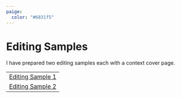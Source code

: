 ```yaml
---
paige:
  color: "#6831f5"
---
```


# Editing Samples
I have prepared two editing samples each with a context cover page.

||
|-|
|[Editing Sample 1](./editing_sample_1.pdf)|
|[Editing Sample 2](./editing_sample_2.pdf)|